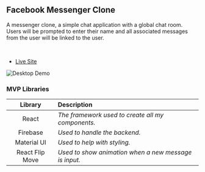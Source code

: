 ## Facebook Messenger Clone

A messenger clone, a simple chat application with a global chat room. Users will be prompted to enter their name and all associated messages from the user will be linked to the user.

<br>

- [Live Site](https://react-clone-messenger.web.app/)

![Desktop Demo](https://res.cloudinary.com/anthony-dev/image/upload/v1601834078/Screen_Shot_2020-10-04_at_1.52.55_PM_qd4wb2.png)


### MVP Libraries

|     Library      | Description                                |
| :--------------: | :----------------------------------------- |
|   React    | _The framework used to create all my components._ |
|   Firebase   | _Used to handle the backend._ |
|   Material UI   | _Used to help with styling._ |
|   React Flip Move   | _Used to show animation when a new message is input._ |

<br>